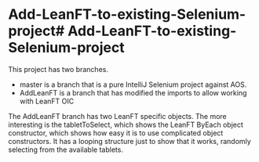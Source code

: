 # Add-LeanFT-to-existing-Selenium-project# Add-LeanFT-to-existing-Selenium-project

This project has two branches. 
- master is a branch that is a pure IntelliJ Selenium project against AOS.
- AddLeanFT is a branch that has modified the imports to allow working with LeanFT OIC

The AddLeanFT branch has two LeanFT specific objects. The more interesting is the tabletToSelect, which shows the LeanFT ByEach object constructor, which shows how easy it is to use complicated object constructors. It has a looping structure just to show that it works, randomly selecting from the available tablets.
